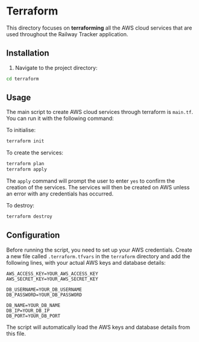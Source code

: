 # Terraform

This directory focuses on **terraforming** all the AWS cloud services that are used throughout the Railway Tracker application.


## Installation

1. Navigate to the project directory:

```bash
cd terraform
```

## Usage

The main script to create AWS cloud services through terraform is `main.tf`. You can run it with the following command:

To initialise: 
```bash
terraform init 
```

To create the services:
```bash
terraform plan
terraform apply 
```
The ```apply``` command will prompt the user to enter ```yes``` to confirm the creation of the services. The services will then be created on AWS unless an error with any credentials has occurred. 

To destroy:
```bash
terraform destroy
```


## Configuration
Before running the script, you need to set up your AWS credentials. Create a new file called `.terraform.tfvars` in the `terraform` directory and add the following lines, with your actual AWS keys and database details:

```text
AWS_ACCESS_KEY=YOUR_AWS_ACCESS_KEY
AWS_SECRET_KEY=YOUR_AWS_SECRET_KEY

DB_USERNAME=YOUR_DB_USERNAME
DB_PASSWORD=YOUR_DB_PASSWORD

DB_NAME=YOUR_DB_NAME
DB_IP=YOUR_DB_IP
DB_PORT=YOUR_DB_PORT
```


The script will automatically load the AWS keys and database details from this file.
